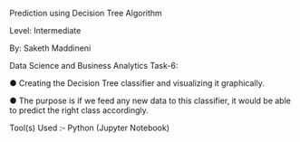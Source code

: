 Prediction using Decision Tree Algorithm

Level: Intermediate

By: Saketh Maddineni

Data Science and Business Analytics Task-6:

● Creating the Decision Tree classifier and visualizing it graphically.

● The purpose is if we feed any new data to this classifier, it would be able to
predict the right class accordingly.

Tool(s) Used :- Python (Jupyter Notebook)
